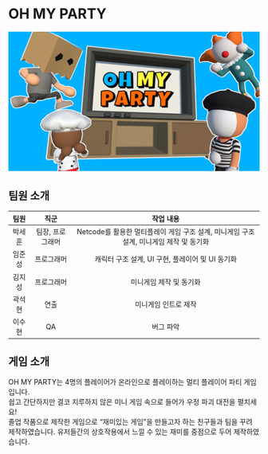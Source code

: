 # OH MY PARTY
![Alt text](./title.png)

## 팀원 소개
|팀원|직군|작업 내용|
|:---:|:---:|:---:|
|박세훈|팀장, 프로그래머|Netcode를 활용한 멀티플레이 게임 구조 설계, 미니게임 구조 설계, 미니게임 제작 및 동기화|
|임준성|프로그래머|캐릭터 구조 설계, UI 구현, 플레이어 및 UI 동기화|
|김지성|프로그래머|미니게임 제작 및 동기화|
|곽석현|연출|미니게임 인트로 제작|
|이수현|QA|버그 파악|

## 게임 소개
OH MY PARTY는 4명의 플레이어가 온라인으로 플레이하는 멀티 플레이어 파티 게임입니다.   
쉽고 간단하지만 결코 지루하지 않은 미니 게임 속으로 들어가 우정 파괴 대전을 펼치세요!      
졸업 작품으로 제작한 게임으로 “재미있는 게임”을 만들고자 하는 친구들과 팀을 꾸려 제작하였습니다. 유저들간의 상호작용에서 느낄 수 있는 재미를 중점으로 두어 제작하였습니다.
